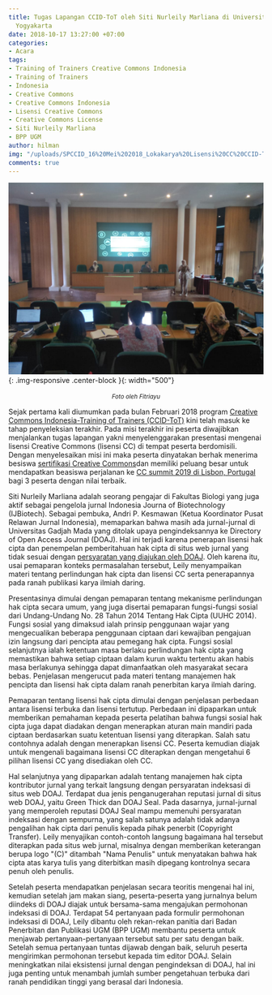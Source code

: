 ```yaml
---
title: Tugas Lapangan CCID-ToT oleh Siti Nurleily Marliana di Universitas Gadjah Mada,
  Yogyakarta
date: 2018-10-17 13:27:00 +07:00
categories:
- Acara
tags:
- Training of Trainers Creative Commons Indonesia
- Training of Trainers
- Indonesia
- Creative Commons
- Creative Commons Indonesia
- Lisensi Creative Commons
- Creative Commons License
- Siti Nurleily Marliana
- BPP UGM
author: hilman
img: "/uploads/SPCCID_16%20Mei%202018_Lokakarya%20Lisensi%20CC%20CCID-ToT%20di%20Universitas%20Gadjah%20Mada.jpeg"
comments: true
---
```


![SPCCID_16 Mei 2018_Lokakarya Lisensi CC CCID-ToT di Universitas Gadjah Mada.jpeg](/uploads/SPCCID_16%20Mei%202018_Lokakarya%20Lisensi%20CC%20CCID-ToT%20di%20Universitas%20Gadjah%20Mada.jpeg){: .img-responsive .center-block }{: width="500"}<center><small><i>Foto oleh Fitriayu</i></small></center>

Sejak pertama kali diumumkan pada bulan Februari 2018 program [Creative Commons Indonesia-Training of Trainers (CCID-ToT)](http://creativecommons.or.id/sertifikasi-perwakilan-ccid-training-of-trainers-creative-commons-indonesia/tentang-training-of-trainers-creative-commons-indonesia/) kini telah masuk ke tahap penyeleksian terakhir. Pada misi terakhir ini peserta diwajibkan menjalankan tugas lapangan yakni menyelenggarakan presentasi mengenai lisensi Creative Commons (lisensi CC) di tempat peserta berdomisili. Dengan menyelesaikan misi ini maka peserta dinyatakan berhak menerima besiswa [sertifikasi Creative Commons](http://creativecommons.or.id/2018/02/cc-certificates-saatnya-menjadi-ahli-lisensi-cc-bersertifikat/)dan memiliki peluang besar untuk mendapatkan beasiswa perjalanan ke [CC summit 2019 di Lisbon, Portugal](https://summit.creativecommons.org/) bagi 3 peserta dengan nilai terbaik.

Siti Nurleily Marliana adalah seorang pengajar di Fakultas Biologi yang juga aktif sebagai pengelola jurnal Indonesia Journa of Biotechnology (IJBiotech). Sebagai pembuka,   Andri P. Kesmawan (Ketua Koordinator Pusat Relawan Jurnal Indonesia), memaparkan bahwa masih ada jurnal-jurnal di Universitas Gadjah Mada yang ditolak upaya pengindeksannya ke Directory of Open Access Journal (DOAJ). Hal ini terjadi karena penerapan lisensi hak cipta dan penempelan pemberitahuan hak cipta di situs web jurnal yang tidak sesuai dengan [persyaratan yang diajukan oleh DOAJ](https://doaj.org/application/new). Oleh karena itu, usai pemaparan konteks permasalahan tersebut, Leily menyampaikan materi tentang perlindungan hak cipta dan lisensi CC serta penerapannya pada ranah publikasi karya ilmiah daring.

Presentasinya dimulai dengan pemaparan tentang mekanisme perlindungan hak cipta secara umum, yang juga disertai pemaparan fungsi-fungsi sosial dari Undang-Undang No. 28 Tahun 2014 Tentang Hak Cipta (UUHC 2014). Fungsi sosial yang dimaksud ialah prinsip penggunaan wajar yang mengecualikan beberapa penggunaan ciptaan dari kewajiban pengajuan izin langsung dari pencipta atau pemegang hak cipta. Fungsi sosial selanjutnya ialah ketentuan masa berlaku perlindungan hak cipta yang memastikan bahwa setiap ciptaan dalam kurun waktu tertentu akan habis masa berlakunya sehingga dapat dimanfaatkan oleh masyarakat secara bebas. Penjelasan mengerucut pada materi tentang manajemen hak pencipta dan lisensi hak cipta dalam ranah penerbitan karya ilmiah daring. 

Pemaparan tentang lisensi hak cipta dimulai dengan penjelasan perbedaan antara lisensi terbuka dan lisensi tertutup. Perbedaan ini dipaparkan untuk memberikan pemahaman kepada peserta pelatihan bahwa fungsi sosial hak cipta juga dapat diadakan dengan menerapkan aturan main mandiri pada ciptaan berdasarkan suatu ketentuan lisensi yang diterapkan. Salah satu contohnya adalah dengan menerapkan lisensi CC. Peserta kemudian diajak untuk mengenali bagaimana lisensi CC diterapkan dengan mengetahui 6 pilihan lisensi CC yang disediakan oleh CC.

Hal selanjutnya yang dipaparkan adalah tentang manajemen hak cipta kontributor jurnal yang terkait langsung dengan persyaratan indeksasi di situs web DOAJ. Terdapat dua jenis penganugerahan reputasi jurnal di situs web DOAJ, yaitu Green Thick dan DOAJ Seal. Pada dasarnya, jurnal-jurnal yang memperoleh reputasi DOAJ Seal mampu memenuhi persyaratan indeksasi dengan sempurna, yang salah satunya adalah tidak adanya pengalihan hak cipta dari penulis kepada pihak penerbit (Copyright Transfer). Leily menyajikan contoh-contoh langsung bagaimana hal tersebut diterapkan pada situs web jurnal, misalnya dengan memberikan keterangan berupa logo "(C)" ditambah "Nama Penulis" untuk menyatakan bahwa hak cipta atas karya tulis yang diterbitkan masih dipegang kontrolnya secara penuh oleh penulis. 

Setelah peserta mendapatkan penjelasan secara teoritis mengenai hal ini, kemudian setelah jam makan siang, peserta-peserta yang jurnalnya belum diindeks di DOAJ diajak untuk bersama-sama mengajukan permohonan indeksasi di DOAJ. Terdapat 54 pertanyaan pada formulir permohonan indeksasi di DOAJ, Leily dibantu oleh rekan-rekan panitia dari Badan Penerbitan dan Publikasi UGM (BPP UGM) membantu peserta untuk menjawab pertanyaan-pertanyaan tersebut satu per satu dengan baik. Setelah semua pertanyaan tuntas dijawab dengan baik, seluruh peserta mengirimkan permohonan tersebut kepada tim editor DOAJ. Selain meningkatkan nilai eksistensi jurnal dengan pengindeksan di DOAJ, hal ini juga penting untuk menambah jumlah sumber pengetahuan terbuka dari ranah pendidikan tinggi yang berasal dari Indonesia. 